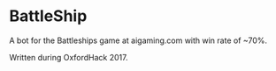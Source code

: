 # BattleShip

A bot for the Battleships game at aigaming.com with win rate of ~70%.

Written during OxfordHack 2017.
